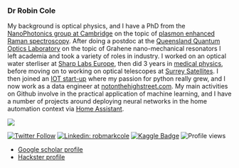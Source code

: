 ### Dr Robin Cole

My background is optical physics, and I have a PhD from the [NanoPhotonics group at Cambridge](https://www.np.phy.cam.ac.uk/) on the topic of [plasmon enhanced Raman spectroscopy](https://en.wikipedia.org/wiki/Surface-enhanced_Raman_spectroscopy). After doing a postdoc at the [Queensland Quantum Optics Laboratory](http://www.physics.uq.edu.au/QOlab/) on the topic of Grahene nano-mechanical resonators I left academia and took a variety of roles in industry. I worked on an optical water sterliser at [Sharp Labs Europe](https://www.sle.sharp.co.uk/), then did 3 years in [medical physics](https://en.wikipedia.org/wiki/Medical_physics), before moving on to working on optical telescopes at [Surrey Satellites](https://www.sstl.co.uk/). I then joined an [IOT start-up](https://www.blockdox.com/) where my passion for python really grew, and I now work as a data engineer at [notonthehighstreet.com](https://www.notonthehighstreet.com/). My main activities on Github involve in the practical application of machine learning, and I have a number of projects around deploying neural networks in the home automation context via [Home Assistant](https://www.home-assistant.io/).

<img src="https://github-readme-stats.vercel.app/api?username=robmarkcole&&show_icons=true">

[![Twitter Follow](https://img.shields.io/twitter/follow/robmarkcole?label=Follow)](https://twitter.com/robmarkcole)
[![Linkedin: robmarkcole](https://img.shields.io/badge/-Robin%20Cole-blue?style=flat-square&logo=Linkedin&logoColor=white&link=https://www.linkedin.com/in/robmarkcole/)](https://www.linkedin.com/in/robmarkcole/)
[![Kaggle Badge](https://img.shields.io/badge/-artgor-teal?style=flat&logo=kaggle&logoColor=deepblue&link=https://www.kaggle.com/robmarkcole)](https://www.kaggle.com/robmarkcole)
![Profile views](https://gpvc.arturio.dev/robmarkcole)

* [Google scholar profile](https://scholar.google.com/citations?user=oHe5ozwAAAAJ&hl=en)
* [Hackster profile](https://www.hackster.io/robin-cole)
